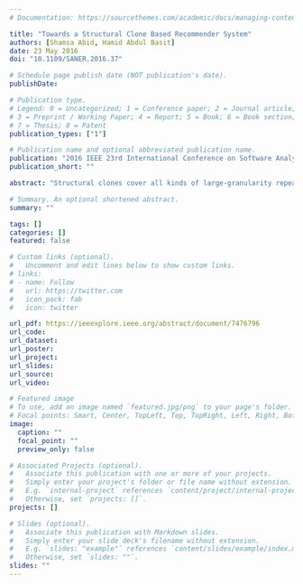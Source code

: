 ```yaml
---
# Documentation: https://sourcethemes.com/academic/docs/managing-content/

title: "Towards a Structural Clone Based Recommender System"
authors: [Shamsa Abid, Hamid Abdul Basit]
date: 23 May 2016
doi: "10.1109/SANER.2016.37"

# Schedule page publish date (NOT publication's date).
publishDate:

# Publication type.
# Legend: 0 = Uncategorized; 1 = Conference paper; 2 = Journal article;
# 3 = Preprint / Working Paper; 4 = Report; 5 = Book; 6 = Book section;
# 7 = Thesis; 8 = Patent
publication_types: ["1"]

# Publication name and optional abbreviated publication name.
publication: "2016 IEEE 23rd International Conference on Software Analysis, Evolution, and Reengineering (SANER)"
publication_short: ""

abstract: "Structural clones cover all kinds of large-granularity repeated program structures such as similar methods, classes, directories, and their recurring combinations. We can use these structural clones to enable code completion by means of identification and recommendation of suitable candidates from a large code repository. By providing a user with recommendations based on Method Clone Structures (MCS) -- a type of structural clones -- mined from a large code repository, we are increasing our chances of recommending a set of methods that the developer is highly likely to use. The market basket analysis philosophy is implicitly manifested in our recommendation approach."

# Summary. An optional shortened abstract.
summary: ""

tags: []
categories: []
featured: false

# Custom links (optional).
#   Uncomment and edit lines below to show custom links.
# links:
# - name: Follow
#   url: https://twitter.com
#   icon_pack: fab
#   icon: twitter

url_pdf: https://ieeexplore.ieee.org/abstract/document/7476796
url_code:
url_dataset:
url_poster:
url_project:
url_slides:
url_source:
url_video:

# Featured image
# To use, add an image named `featured.jpg/png` to your page's folder.
# Focal points: Smart, Center, TopLeft, Top, TopRight, Left, Right, BottomLeft, Bottom, BottomRight.
image:
  caption: ""
  focal_point: ""
  preview_only: false

# Associated Projects (optional).
#   Associate this publication with one or more of your projects.
#   Simply enter your project's folder or file name without extension.
#   E.g. `internal-project` references `content/project/internal-project/index.md`.
#   Otherwise, set `projects: []`.
projects: []

# Slides (optional).
#   Associate this publication with Markdown slides.
#   Simply enter your slide deck's filename without extension.
#   E.g. `slides: "example"` references `content/slides/example/index.md`.
#   Otherwise, set `slides: ""`.
slides: ""
---
```

